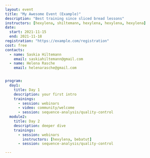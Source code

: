 ```yaml
---
layout: event
title: "My Awesome Event (Example)"
description: "Best training since sliced bread lessons"
instructors: [hexylena, shiltemann, hexylena, hexylena, hexylena]
date:
  start: 2021-11-15
  end: 2021-11-18
registration: "https://example.com/registration"
cost: free
contacts:
  - name: Saskia Hiltemann
    email: saskiahiltemann@gmail.com
  - name: Helena Rasche
    email: helenarasche@gmail.com


program:
  day1:
    title: Day 1
    description: your first intro
    trainings:
      - session: webinars
      - video: community/welcome
      - session: sequence-analysis/quality-control
  module2:
    title: Day 2
    description: deeper dive
    trainings:
      - session: webinars
        instructors: [hexylena, bebatut]
      - session: sequence-analysis/quality-control

---
```

